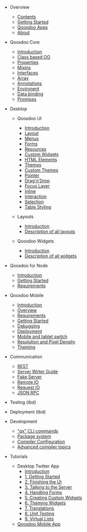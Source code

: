 - Overview
  - [Contents](/contents.md)
  - [Getting Started](/?id=getting-started)
  - [Qooxdoo Apps](/apps.md)
  - [About](/about.md)

- Qooxdoo Core

  - [Introduction](/core/)
  - [Class based OO](/core/classes.md)
  - [Properties](/core/understanding_properties.md)
  - [Mixins](/core/mixins.md)
  - [Interfaces](/core/interfaces.md)
  - [Array](/core/array.md)
  - [Annotations](/core/annotations.md)
  - [Environent](/core/environment.md)
  - [Data binding](/core/data_binding/)
  - [Promises](/core/promises.md)

- Desktop

  - Qooxdoo UI
    - [Introduction](/gui/)
    - [Layout](/gui/layouting.md)
    - [Menus](/gui/menus.md)
    - [Forms](/gui/forms.md)
    - [Resources](/gui/resources.md)
    - [Custom Widgets](/gui/customwidgets.md)
    - [HTML Elements](/gui/html.md)
    - [Themes](/gui/theming.md)
    - [Custom Themes](/gui/themes.md)
    - [Pointer](/gui/pointer.md)
    - [Drag'n'Drop](/gui/dragdrop.md)
    - [Focus Layer](/gui/focus.md)
    - [Inline](/gui/inline.md)
    - [Interaction](/gui/interaction.md)
    - [Selection](/gui/selection.md)
    - [Table Styling](/gui/table_styling.md)

  - Layouts
    - [Introduction](/layout/)
    - [Description of all layouts](/layout/layout_list.md)
  
  - Qooxdoo Widgets
    - [Introduction](/widget/widget.md)
    - [Description of all widgets](/widget/widget_list.md)

- Qooxdoo for Node
  - [Introduction](/server/)
  - [Getting Started](/server/getting_started.md)
  - [Requirements](/server/requirements.md)  

- Qooxdoo Mobile
  - [Introduction](/mobile/)
  - [Overview](/mobile/mobile_overview.md)
  - [Requirements](/mobile/requirements.md)
  - [Getting Started](/mobile/getting_started.md)
  - [Debugging](/mobile/debugging.md)
  - [Deployment](/mobile/deployment.md)
  - [Mobile and tablet switch](/mobile/mobile_tablet_switch.md)
  - [Resolution and Pixel Density](/mobile/resolution.md)
  - [Theming](/mobile/theming.md)


- Communication

  - [REST](/communication/rest.md)
  - [Server Wirter Guide](/communication/rpc_server_writer_guide.md)
  - [Fake Server](/communication/fake_server.md)
  - [Remote IO](/communication/remote_io.md)
  - [Request IO](/communication/request_io.md)
  - [JSON RPC](/communication/rpc.md)

- Testing (tbd)

- Deployment (tbd)

- Development
  - ["qx" CLI commands](/compiler/cli/commands.md)
  - [Package system](/compiler/cli/packages.md)
  - [Compiler Configuration](/compiler/configuration/overview.md)
  - [Advanced compiler topics](/compiler/internals/)


- Tutorials

  - Desktop Twitter App
    - [Introduction](/tutorial/twitter/)
    - [1. Getting Started](/tutorial/twitter/tutorial-part-1.md)
    - [2. Finishing the UI](/tutorial/twitter/tutorial-part-2.md)
    - [3. Talking to the Server](/tutorial/twitter/tutorial-part-3.md)
    - [4. Handling Forms](/tutorial/twitter/tutorial-part-4.md)
    - [5. Creating Custom Widgets](/tutorial/twitter/tutorial-part-5.md)
    - [6. Theming Widgets](/tutorial/twitter/tutorial-part-6.md)
    - [7. Translations](/tutorial/twitter/tutorial-part-7.md)
    - [8. Unit Testing](/tutorial/twitter/tutorial-part-8.md)
    - [9. Virtual Lists](/tutorial/twitter/tutorial-part-9.md)
  - [Qooxdoo Mobile App](/mobile/tutorial.md)

